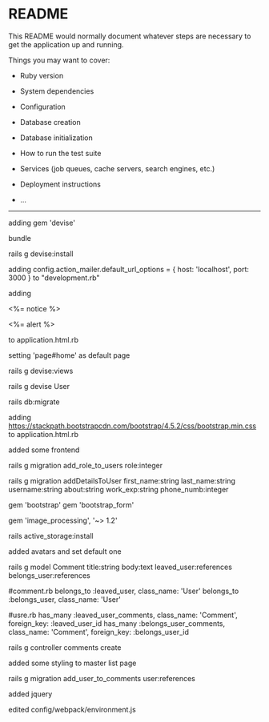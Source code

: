# README

This README would normally document whatever steps are necessary to get the
application up and running.

Things you may want to cover:

* Ruby version

* System dependencies

* Configuration

* Database creation

* Database initialization

* How to run the test suite

* Services (job queues, cache servers, search engines, etc.)

* Deployment instructions

* ...
_____________________________________________________________________________________________
adding gem 'devise'

bundle 

rails g devise:install

adding config.action_mailer.default_url_options = { host: 'localhost', port: 3000 } to "development.rb"

adding 
  <p class="notice"><%= notice %></p>
  <p class="alert"><%= alert %></p>
to application.html.rb

setting 'page#home' as default page

rails g devise:views

rails g devise User

rails db:migrate

adding https://stackpath.bootstrapcdn.com/bootstrap/4.5.2/css/bootstrap.min.css to application.html.rb


added some frontend





 rails g migration add_role_to_users role:integer

 rails g migration addDetailsToUser first_name:string last_name:string username:string about:string work_exp:string phone_numb:integer


gem 'bootstrap'
gem 'bootstrap_form'

gem 'image_processing', '~> 1.2'

rails active_storage:install

added avatars and set default one

rails g model Comment title:string  body:text leaved_user:references belongs_user:references

#comment.rb
  belongs_to :leaved_user, class_name: 'User'
  belongs_to :belongs_user, class_name: 'User'

#usre.rb
  has_many :leaved_user_comments, class_name: 'Comment', foreign_key: :leaved_user_id
  has_many :belongs_user_comments, class_name: 'Comment', foreign_key: :belongs_user_id

rails g controller comments create


added some styling to master list page

rails g migration add_user_to_comments user:references



added jquery 

edited config/webpack/environment.js